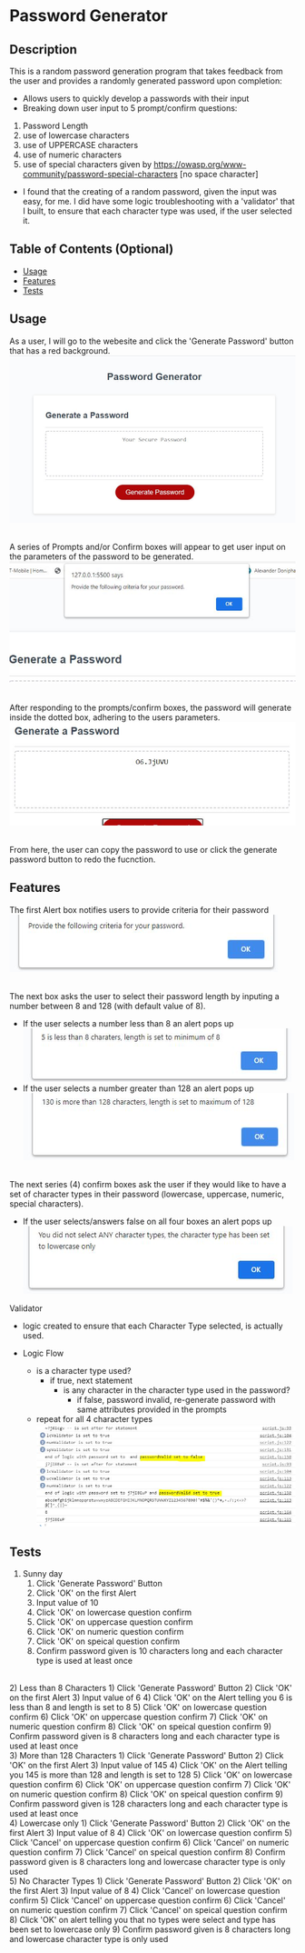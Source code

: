 # Password Generator
## Description
This is a random password generation program that takes feedback from the user and provides a randomly generated password upon completion:
- Allows users to quickly develop a passwords with their input
- Breaking down user input to 5 prompt/confirm questions:
1) Password Length
2) use of lowercase characters
3) use of UPPERCASE characters
4) use of numeric characters
5) use of special characters given by https://owasp.org/www-community/password-special-characters [no space character]
- I found that the creating of a random password, given the input was easy, for me.  I did have some logic troubleshooting with a 'validator' that I built, to ensure that each character type was used, if the user selected it.  
## Table of Contents (Optional)
- [Usage](#usage)
- [Features](#features)
- [Tests](#tests)

## Usage
As a user, I will go to the webesite and click the 'Generate Password' button that has a red background.<br>
![alt text](./assets/images/useage01.jpg)<br><br>

A series of Prompts and/or Confirm boxes will appear to get user input on the parameters of the password to be generated.<br>
![alt text](./assets/images/useage02.jpg)<br><br>

After responding to the prompts/confirm boxes, the password will generate inside the dotted box, adhering to the users parameters.<br>
![alt text](./assets/images/useage03.jpg)<br><br>

From here, the user can copy the password to use or click the generate password button to redo the fucnction.


## Features
The first Alert box notifies users to provide criteria for their password<br>
![alt text](./assets/images/features01.jpg)<br><br>

The next box asks the user to select their password length by inputing a number between 8 and 128 (with default value of 8).
- If the user selects a number less than 8 an alert pops up 
![alt text](./assets/images/features02.jpg)
- If the user selects a number greater than 128 an alert pops up
![alt text](./assets/images/features03.jpg)
<br><br>

The next series (4) confirm boxes ask the user if they would like to have a set of character types in their password (lowercase, uppercase, numeric, special characters).
- If the user selects/answers false on all four boxes an alert pops up
![alt text](./assets/images/features04.jpg)

Validator
- logic created to ensure that each Character Type selected, is actually used.

- Logic Flow 
    - is a character type used?
        - if true, next statement
            - is any character in the character type used in the password?
                - if false, password invalid, re-generate password with same attributes provided in the prompts
    - repeat for all 4 character types
    ![alt text](./assets/images/features05.jpg)


## Tests
1) Sunny day
    1) Click 'Generate Password' Button
    2) Click 'OK' on the first Alert
    3) Input value of 10
    4) Click 'OK' on lowercase question confirm
    5) Click 'OK' on uppercase question confirm
    6) Click 'OK' on numeric question confirm
    7) Click 'OK' on speical question confirm
    8) Confirm password given is 10 characters long and each character type is used at least once
<br>
2) Less than 8 Characters
    1) Click 'Generate Password' Button
    2) Click 'OK' on the first Alert
    3) Input value of 6
    4) Click 'OK' on the Alert telling you 6 is less than 8 and length is set to 8 
    5) Click 'OK' on lowercase question confirm
    6) Click 'OK' on uppercase question confirm
    7) Click 'OK' on numeric question confirm
    8) Click 'OK' on speical question confirm
    9) Confirm password given is 8 characters long and each character type is used at least once
<br>
3) More than 128 Characters
    1) Click 'Generate Password' Button
    2) Click 'OK' on the first Alert
    3) Input value of 145
    4) Click 'OK' on the Alert telling you 145 is more than 128 and length is set to 128 
    5) Click 'OK' on lowercase question confirm
    6) Click 'OK' on uppercase question confirm
    7) Click 'OK' on numeric question confirm
    8) Click 'OK' on speical question confirm
    9) Confirm password given is 128 characters long and each character type is used at least once
<br>
4) Lowercase only
    1) Click 'Generate Password' Button
    2) Click 'OK' on the first Alert
    3) Input value of 8
    4) Click 'OK' on lowercase question confirm
    5) Click 'Cancel' on uppercase question confirm
    6) Click 'Cancel' on numeric question confirm
    7) Click 'Cancel' on speical question confirm
    8) Confirm password given is 8 characters long and lowercase character type is only used
<br>
5) No Character Types
    1) Click 'Generate Password' Button
    2) Click 'OK' on the first Alert
    3) Input value of 8
    4) Click 'Cancel' on lowercase question confirm
    5) Click 'Cancel' on uppercase question confirm
    6) Click 'Cancel' on numeric question confirm
    7) Click 'Cancel' on speical question confirm
    8) Click 'OK' on alert telling you that no types were select and type has been set to lowercase only
    9) Confirm password given is 8 characters long and lowercase character type is only used